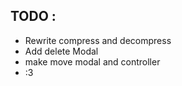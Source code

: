 
## TODO : 
- Rewrite compress and decompress 
- Add delete Modal
- make move modal and controller 
- :3
